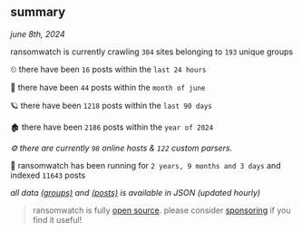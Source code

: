 
## summary
_june 8th, 2024_

ransomwatch is currently crawling `384` sites belonging to `193` unique groups

⏲ there have been `16` posts within the `last 24 hours`

🦈 there have been `44` posts within the `month of june`

🪐 there have been `1218` posts within the `last 90 days`

🏚 there have been `2186` posts within the `year of 2024`

_⚙️ there are currently `98` online hosts & `122` custom parsers._

🦕 ransomwatch has been running for `2 years, 9 months and 3 days` and indexed `11643` posts

_all data  [(groups)](http://ransomwhat.telemetry.ltd/groups) and [(posts)](http://ransomwhat.telemetry.ltd/posts) is available in JSON (updated hourly)_

> ransomwatch is fully [open source](https://github.com/joshhighet/ransomwatch#ransomwatch--). please consider [sponsoring](https://github.com/sponsors/joshhighet) if you find it useful!
